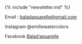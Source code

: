 {% include "newsletter.md" %}

Email : [baladaquarelle@gmail.com](mailto:baladaquarelle@gmail.com)

Instagram @emiliewatercolors 

Facebook [Balad’aquarelle](https://www.facebook.com/profile.php?id=61565101974439)
